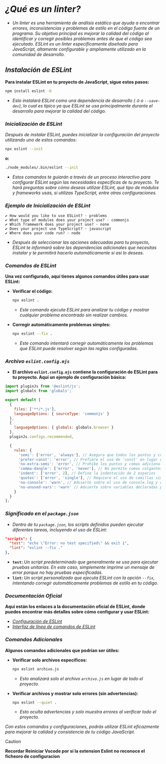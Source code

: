 <!-- Autor: Daniel Benjamin Perez Morales -->
<!-- GitHub: https://github.com/DanielPerezMoralesDev13 -->
<!-- Correo electrónico: danielperezdev@proton.me -->

# ***¿Qué es un linter?***

- *Un linter es una herramienta de análisis estático que ayuda a encontrar errores, inconsistencias y problemas de estilo en el código fuente de un programa. Su objetivo principal es mejorar la calidad del código al identificar y corregir posibles problemas antes de que el código sea ejecutado. ESLint es un linter específicamente diseñado para JavaScript, altamente configurable y ampliamente utilizado en la comunidad de desarrollo.*

## ***Instalación de ESLint***

**Para instalar ESLint en tu proyecto de JavaScript, sigue estos pasos:**

```bash
npm install eslint -D
```

- *Esto instalará ESLint como una dependencia de desarrollo (`-D` o `--save-dev`), lo cual es típico ya que ESLint se usa principalmente durante el desarrollo para mejorar la calidad del código.*

### ***Inicialización de ESLint***

*Después de instalar ESLint, puedes inicializar la configuración del proyecto utilizando uno de estos comandos:*

```bash
npx eslint --init
```

**o:**

```bash
./node_modules/.bin/eslint --init
```

- *Estos comandos te guiarán a través de un proceso interactivo para configurar ESLint según las necesidades específicas de tu proyecto. Te hará preguntas sobre cómo deseas utilizar ESLint, qué tipo de módulos y frameworks usas, si utilizas TypeScript, entre otras configuraciones.*

### ***Ejemplo de Inicialización de ESLint***

```plaintext
✔ How would you like to use ESLint? · problems
✔ What type of modules does your project use? · commonjs
✔ Which framework does your project use? · none
✔ Does your project use TypeScript? · javascript
✔ Where does your code run? · node
```

- *Después de seleccionar las opciones adecuadas para tu proyecto, ESLint te informará sobre las dependencias adicionales que necesitas instalar y te permitirá hacerlo automáticamente si así lo deseas.*

### ***Comandos de ESLint***

**Una vez configurado, aquí tienes algunos comandos útiles para usar ESLint:**

- **Verificar el código:**

  ```bash
  npx eslint .
  ```

  - *Este comando ejecuta ESLint para analizar tu código y mostrar cualquier problema encontrado sin realizar cambios.*

- **Corregir automáticamente problemas simples:**

  ```bash
  npx eslint --fix .
  ```

  - *Este comando intentará corregir automáticamente los problemas que ESLint puede resolver según las reglas configuradas.*

### ***Archivo `eslint.config.mjs`***

- **El archivo `eslint.config.mjs` contiene la configuración de ESLint para tu proyecto. Aquí un ejemplo de configuración básica:**

```javascript
import pluginJs from '@eslint/js';
import globals from 'globals';

export default [
  {
    files: ['**/*.js'],
    languageOptions: { sourceType: 'commonjs' }
  },
  {
    languageOptions: { globals: globals.browser }
  },
  pluginJs.configs.recommended,

  {
    rules: {
      'semi': ['error', 'always'], // Asegura que todos los puntos y comas estén presentes
      'prefer-const': 'error', // Prefiere el uso de 'const' en lugar de 'let' cuando sea posible
      'no-extra-semi': 'error', // Prohíbe los puntos y comas adicionales
      'comma-dangle': ['error', 'never'], // No permite comas colgantes al final de los objetos
      'indent': ['error', 2], // Define la indentación de 2 espacios
      'quotes': ['error', 'single'], // Requiere el uso de comillas simples para las cadenas
      'no-console': 'warn', // Advierte sobre el uso de console.log y otras funciones de consola
      'no-unused-vars': 'warn' // Advierte sobre variables declaradas pero no utilizadas
    }
  }
];
```

### ***Significado en el `package.json`***

- *Dentro de tu `package.json`, los scripts definidos pueden ejecutar diferentes tareas, incluyendo el uso de ESLint:*

```json
"scripts": {
  "test": "echo \"Error: no test specified\" && exit 1",
  "lint": "eslint --fix ."
},
```

- **`test`:** *Un script predeterminado que generalmente se usa para ejecutar pruebas unitarias. En este caso, simplemente imprime un mensaje de error porque no hay pruebas especificadas.*
- **`lint`:** *Un script personalizado que ejecuta ESLint con la opción `--fix`, intentando corregir automáticamente problemas de estilo en tu código.*

### ***Documentación Oficial***

**Aquí están los enlaces a la documentación oficial de ESLint, donde puedes encontrar más detalles sobre cómo configurar y usar ESLint:**

- *[Configuración de ESLint](https://eslint.org/docs/latest/user-guide/configuring/ "https://eslint.org/docs/latest/user-guide/configuring/")*
- *[Interfaz de línea de comandos de ESLint](https://eslint.org/docs/latest/user-guide/command-line-interface/ "https://eslint.org/docs/latest/user-guide/command-line-interface/")*

### ***Comandos Adicionales***

**Algunos comandos adicionales que podrían ser útiles:**

- **Verificar solo archivos específicos:**

  ```bash
  npx eslint archivo.js
  ```

  - *Esto analizará solo el archivo `archivo.js` en lugar de todo el proyecto.*

- **Verificar archivos y mostrar solo errores (sin advertencias):**

  ```bash
  npx eslint --quiet .
  ```

  - *Esto oculta advertencias y solo muestra errores al verificar todo el proyecto.*

*Con estos comandos y configuraciones, podrás utilizar ESLint eficazmente para mejorar la calidad y consistencia de tu código JavaScript.*

> [!CAUTION]
> **Recordar Reiniciar Vscode por si la extension Eslint no reconoce el ficheoro de configuracion**
